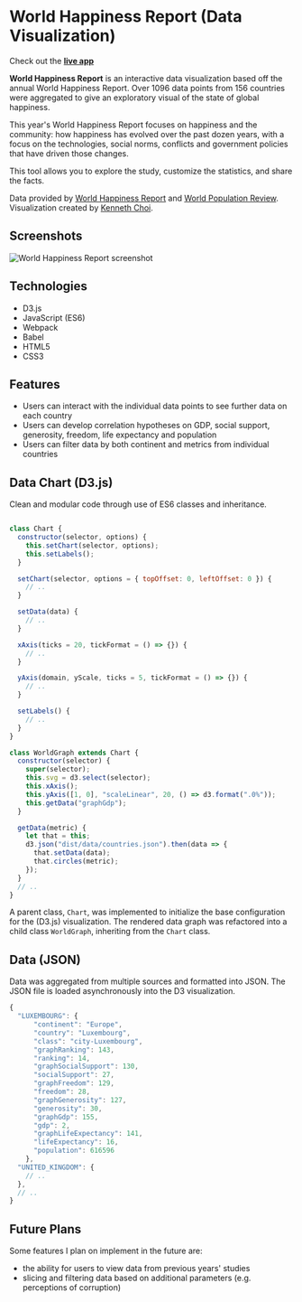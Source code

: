 # World Happiness Report (Data Visualization)
Check out the **[live app](https://mrkchoi.github.io/WHR_data_visualization/)**

**World Happiness Report** is an interactive data visualization based off the annual World Happiness Report. Over 1096 data points from 156 countries were aggregated to give an exploratory visual of the state of global happiness.  

This year's World Happiness Report focuses on happiness and the community: how happiness has evolved over the past dozen years, with a focus on the technologies, social norms, conflicts and government policies that have driven those changes.  

This tool allows you to explore the study, customize the statistics, and share the facts.  

Data provided by [World Happiness Report](https://worldhappiness.report/) and [World Population Review](http://worldpopulationreview.com/).   
Visualization created by [Kenneth Choi](https://www.kchoi.io).  

## Screenshots

![World Happiness Report screenshot](https://mrkchoi.github.io/WHR_data_visualization/dist/assets/screenshots/screen_test-02.gif)

## Technologies
* D3.js
* JavaScript (ES6)
* Webpack
* Babel
* HTML5
* CSS3

## Features
* Users can interact with the individual data points to see further data on each country
* Users can develop correlation hypotheses on GDP, social support, generosity, freedom, life expectancy and population
* Users can filter data by both continent and metrics from individual countries

## Data Chart (D3.js)

Clean and modular code through use of ES6 classes and inheritance.

```javascript

class Chart {
  constructor(selector, options) {
    this.setChart(selector, options);
    this.setLabels();
  }

  setChart(selector, options = { topOffset: 0, leftOffset: 0 }) {
    // ..
  }

  setData(data) {
    // ..
  }

  xAxis(ticks = 20, tickFormat = () => {}) {
    // ..
  }

  yAxis(domain, yScale, ticks = 5, tickFormat = () => {}) {
    // ..
  }

  setLabels() {
    // ..
  }
}

class WorldGraph extends Chart {
  constructor(selector) {
    super(selector);
    this.svg = d3.select(selector);
    this.xAxis();
    this.yAxis([1, 0], "scaleLinear", 20, () => d3.format(".0%"));
    this.getData("graphGdp");
  }

  getData(metric) {
    let that = this;
    d3.json("dist/data/countries.json").then(data => {
      that.setData(data);
      that.circles(metric);
    });
  }
  // ..
}
```

A parent class, `Chart`, was implemented to initialize the base configuration for the (D3.js) visualization. The rendered data graph was refactored into a child class `WorldGraph`, inheriting from the `Chart` class.


## Data (JSON)

Data was aggregated from multiple sources and formatted into JSON. The JSON file is loaded asynchronously into the D3 visualization.

```javascript
{
  "LUXEMBOURG": {
      "continent": "Europe",
      "country": "Luxembourg",
      "class": "city-Luxembourg",
      "graphRanking": 143,
      "ranking": 14,
      "graphSocialSupport": 130,
      "socialSupport": 27,
      "graphFreedom": 129,
      "freedom": 28,
      "graphGenerosity": 127,
      "generosity": 30,
      "graphGdp": 155,
      "gdp": 2,
      "graphLifeExpectancy": 141,
      "lifeExpectancy": 16,
      "population": 616596
    },
  "UNITED_KINGDOM": {
    // ..
  },
  // ..
}
```


## Future Plans
Some features I plan on implement in the future are:

* the ability for users to view data from previous years' studies
* slicing and filtering data based on additional parameters (e.g. perceptions of corruption)

